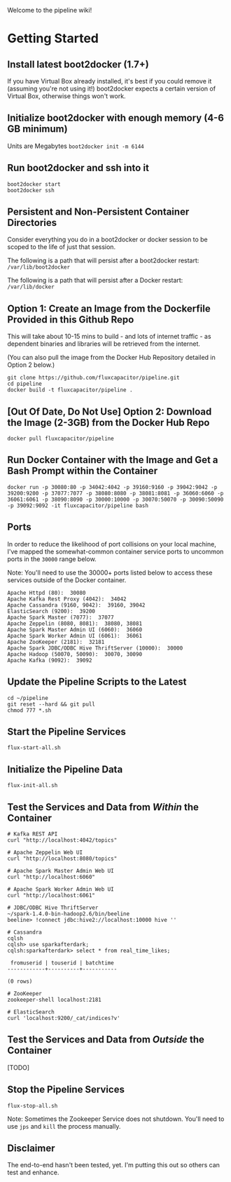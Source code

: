 Welcome to the pipeline wiki!

# Getting Started
## Install latest boot2docker (1.7+) 
If you have Virtual Box already installed, it's best if you could remove it (assuming you're not using it!)
boot2docker expects a certain version of Virtual Box, otherwise things won't work.

## Initialize boot2docker with enough memory (4-6 GB minimum)
Units are Megabytes
`boot2docker init -m 6144`

## Run boot2docker and ssh into it
```
boot2docker start
boot2docker ssh
```

## Persistent and Non-Persistent Container Directories
Consider everything you do in a boot2docker or docker session to be scoped to the life of just that session.

The following is a path that will persist after a boot2docker restart:
`/var/lib/boot2docker`

The following is a path that will persist after a Docker restart:
`/var/lib/docker`

## Option 1:  Create an Image from the Dockerfile Provided in this Github Repo
This will take about 10-15 mins to build - and lots of internet traffic - as dependent binaries and libraries will be retrieved from the internet.

(You can also pull the image from the Docker Hub Repository detailed in Option 2 below.)

```
git clone https://github.com/fluxcapacitor/pipeline.git
cd pipeline
docker build -t fluxcapacitor/pipeline .
```

## [Out Of Date, Do Not Use] Option 2:  Download the Image (2-3GB) from the Docker Hub Repo
```docker pull fluxcapacitor/pipeline```

## Run Docker Container with the Image and Get a Bash Prompt within the Container
```
docker run -p 30080:80 -p 34042:4042 -p 39160:9160 -p 39042:9042 -p 39200:9200 -p 37077:7077 -p 38080:8080 -p 38081:8081 -p 36060:6060 -p 36061:6061 -p 38090:8090 -p 30000:10000 -p 30070:50070 -p 30090:50090 -p 39092:9092 -it fluxcapacitor/pipeline bash
```

## Ports
In order to reduce the likelihood of port collisions on your local machine, I've mapped the somewhat-common container service ports to uncommon ports in the `30000` range below.

Note:  You'll need to use the 30000+ ports listed below to access these services outside of the Docker container.
```
Apache Httpd (80):  30080
Apache Kafka Rest Proxy (4042):  34042
Apache Cassandra (9160, 9042):  39160, 39042
ElasticSearch (9200):  39200
Apache Spark Master (7077):  37077
Apache Zeppelin (8080, 8081):  38080, 38081
Apache Spark Master Admin UI (6060):  36060
Apache Spark Worker Admin UI (6061):  36061
Apache ZooKeeper (2181):  32181
Apache Spark JDBC/ODBC Hive ThriftServer (10000):  30000
Apache Hadoop (50070, 50090):  30070, 30090
Apache Kafka (9092):  39092
```

## Update the Pipeline Scripts to the Latest
```
cd ~/pipeline
git reset --hard && git pull
chmod 777 *.sh
```

## Start the Pipeline Services 
```
flux-start-all.sh
```

## Initialize the Pipeline Data
```
flux-init-all.sh
```

## Test the Services and Data from *Within* the Container
```
# Kafka REST API
curl "http://localhost:4042/topics"

# Apache Zeppelin Web UI
curl "http://localhost:8080/topics"

# Apache Spark Master Admin Web UI
curl "http://localhost:6060"

# Apache Spark Worker Admin Web UI
curl "http://localhost:6061"

# JDBC/ODBC Hive ThriftServer
~/spark-1.4.0-bin-hadoop2.6/bin/beeline
beeline> !connect jdbc:hive2://localhost:10000 hive ''

# Cassandra
cqlsh
cqlsh> use sparkafterdark;
cqlsh:sparkafterdark> select * from real_time_likes;

 fromuserid | touserid | batchtime
------------+----------+-----------

(0 rows)

# ZooKeeper
zookeeper-shell localhost:2181

# ElasticSearch
curl 'localhost:9200/_cat/indices?v'
```

## Test the Services and Data from *Outside* the Container
[TODO]

## Stop the Pipeline Services
```
flux-stop-all.sh
```
Note:  Sometimes the Zookeeper Service does not shutdown.
You'll need to use `jps` and `kill` the process manually.

## Disclaimer
The end-to-end hasn't been tested, yet.
I'm putting this out so others can test and enhance.
